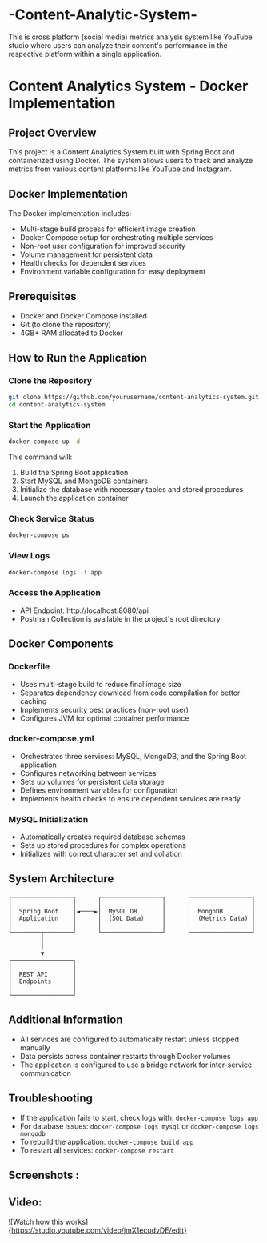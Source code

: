 # -Content-Analytic-System-
This is cross platform (social media) metrics analysis system like YouTube studio where  users can analyze their content's performance in the respective platform within a single application.


# Content Analytics System - Docker Implementation

## Project Overview
This project is a Content Analytics System built with Spring Boot and containerized using Docker. The system allows users to track and analyze metrics from various content platforms like YouTube and Instagram.

## Docker Implementation
The Docker implementation includes:
- Multi-stage build process for efficient image creation
- Docker Compose setup for orchestrating multiple services
- Non-root user configuration for improved security
- Volume management for persistent data
- Health checks for dependent services
- Environment variable configuration for easy deployment

## Prerequisites
- Docker and Docker Compose installed
- Git (to clone the repository)
- 4GB+ RAM allocated to Docker

## How to Run the Application

### Clone the Repository
```bash
git clone https://github.com/yourusername/content-analytics-system.git
cd content-analytics-system
```

### Start the Application
```bash
docker-compose up -d
```
This command will:
1. Build the Spring Boot application
2. Start MySQL and MongoDB containers
3. Initialize the database with necessary tables and stored procedures
4. Launch the application container

### Check Service Status
```bash
docker-compose ps
```

### View Logs
```bash
docker-compose logs -f app
```

### Access the Application
- API Endpoint: http://localhost:8080/api
- Postman Collection is available in the project's root directory

## Docker Components

### Dockerfile
- Uses multi-stage build to reduce final image size
- Separates dependency download from code compilation for better caching
- Implements security best practices (non-root user)
- Configures JVM for optimal container performance

### docker-compose.yml
- Orchestrates three services: MySQL, MongoDB, and the Spring Boot application
- Configures networking between services
- Sets up volumes for persistent data storage
- Defines environment variables for configuration
- Implements health checks to ensure dependent services are ready

### MySQL Initialization
- Automatically creates required database schemas
- Sets up stored procedures for complex operations
- Initializes with correct character set and collation

## System Architecture
```
┌─────────────────┐      ┌─────────────────┐      ┌─────────────────┐
│                 │      │                 │      │                 │
│  Spring Boot    │◄────►│  MySQL DB       │      │  MongoDB        │
│  Application    │      │  (SQL Data)     │      │  (Metrics Data) │
│                 │      │                 │      │                 │
└────────┬────────┘      └─────────────────┘      └─────────────────┘
         │
         │
         ▼
┌─────────────────┐
│                 │
│  REST API       │
│  Endpoints      │
│                 │
└─────────────────┘
```

## Additional Information
- All services are configured to automatically restart unless stopped manually
- Data persists across container restarts through Docker volumes
- The application is configured to use a bridge network for inter-service communication

## Troubleshooting
- If the application fails to start, check logs with: `docker-compose logs app`
- For database issues: `docker-compose logs mysql` or `docker-compose logs mongodb`
- To rebuild the application: `docker-compose build app`
- To restart all services: `docker-compose restart`


## Screenshots :



## Video: 
![Watch how this works]{https://studio.youtube.com/video/jmX1ecudvDE/edit}
